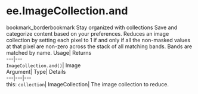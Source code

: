  
#  ee.ImageCollection.and 
bookmark_borderbookmark Stay organized with collections  Save and categorize content based on your preferences.
Reduces an image collection by setting each pixel to 1 if and only if all the non-masked values at that pixel are non-zero across the stack of all matching bands. Bands are matched by name. 
Usage| Returns  
---|---  
`ImageCollection.and()`| Image  
Argument| Type| Details  
---|---|---  
this: `collection`| ImageCollection| The image collection to reduce.  
